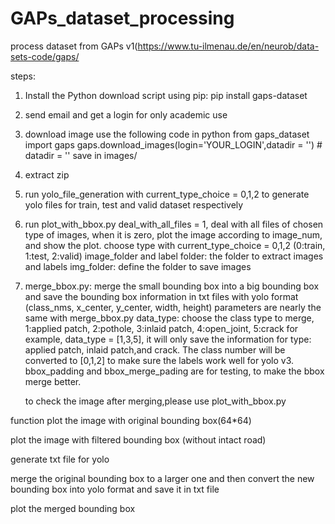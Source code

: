 # GAPs_dataset_processing
process dataset from GAPs v1(https://www.tu-ilmenau.de/en/neurob/data-sets-code/gaps/

steps:
1. Install the Python download script using pip:
   pip install gaps-dataset
2. send email and get a login for only academic use
3. download image use the following code in python
   from gaps_dataset import gaps
   gaps.download_images(login='YOUR_LOGIN',datadir = '')  # datadir = '' save in images/
4. extract zip 
5. run yolo_file_generation with current_type_choice = 0,1,2 to generate yolo files for train, test and valid dataset respectively
6. run plot_with_bbox.py
   deal_with_all_files = 1, deal with all files of chosen type of images, when it is zero, plot the image according to image_num, and show the plot.
   choose type with current_type_choice = 0,1,2 (0:train, 1:test, 2:valid)
   image_folder and label folder: the folder to extract images and labels
   img_folder: define the folder to save images
7. merge_bbox.py: merge the small bounding box into a big bounding box and save the bounding box information in txt files with yolo format (class_nms, x_center, y_center, width, height)
   parameters are nearly the same with merge_bbox.py
   data_type: choose the class type to merge, 1:applied patch, 2:pothole, 3:inlaid patch, 4:open_joint, 5:crack
   for example, data_type = [1,3,5], it will only save the information for type: applied patch, inlaid patch,and crack. The class number will be converted to [0,1,2] to make sure the labels work well for yolo v3.
   bbox_padding and bbox_merge_pading are for testing, to make the bbox merge better.

   to check the image after merging,please use plot_with_bbox.py

   




function
plot the image with original bounding box(64*64)

plot the image with filtered bounding box (without intact road)

generate txt file for yolo

merge the original bounding box to a larger one and then convert the new bounding box into yolo format and save it in txt file

plot the merged bounding box

